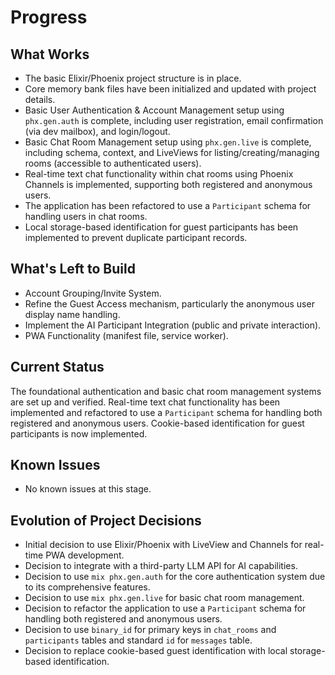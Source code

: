 # Progress

## What Works

- The basic Elixir/Phoenix project structure is in place.
- Core memory bank files have been initialized and updated with project details.
- Basic User Authentication & Account Management setup using `phx.gen.auth` is complete, including user registration, email confirmation (via dev mailbox), and login/logout.
- Basic Chat Room Management setup using `phx.gen.live` is complete, including schema, context, and LiveViews for listing/creating/managing rooms (accessible to authenticated users).
- Real-time text chat functionality within chat rooms using Phoenix Channels is implemented, supporting both registered and anonymous users.
- The application has been refactored to use a `Participant` schema for handling users in chat rooms.
- Local storage-based identification for guest participants has been implemented to prevent duplicate participant records.

## What's Left to Build

- Account Grouping/Invite System.
- Refine the Guest Access mechanism, particularly the anonymous user display name handling.
- Implement the AI Participant Integration (public and private interaction).
- PWA Functionality (manifest file, service worker).

## Current Status

The foundational authentication and basic chat room management systems are set up and verified. Real-time text chat functionality has been implemented and refactored to use a `Participant` schema for handling both registered and anonymous users. Cookie-based identification for guest participants is now implemented.

## Known Issues

- No known issues at this stage.

## Evolution of Project Decisions

- Initial decision to use Elixir/Phoenix with LiveView and Channels for real-time PWA development.
- Decision to integrate with a third-party LLM API for AI capabilities.
- Decision to use `mix phx.gen.auth` for the core authentication system due to its comprehensive features.
- Decision to use `mix phx.gen.live` for basic chat room management.
- Decision to refactor the application to use a `Participant` schema for handling both registered and anonymous users.
- Decision to use `binary_id` for primary keys in `chat_rooms` and `participants` tables and standard `id` for `messages` table.
- Decision to replace cookie-based guest identification with local storage-based identification.
